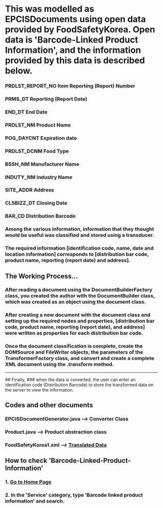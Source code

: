 # This was modelled as EPCISDocuments using open data provided by FoodSafetyKorea. Open data is 'Barcode-Linked Product Information', and the information provided by this data is described below.

### PRDLST_REPORT_NO 	  Item Reporting (Report) Number

### PRMS_DT Reporting 	(Report Date)

### END_DT			        End Date

### PRDLST_NM 		      Product Name

### POG_DAYCNT 		      Expiration date

### PRDLST_DCNM 		    Food Type

### BSSH_NM 		        Manufacturer Name

### INDUTY_NM 		      Industry Name

### SITE_ADDR 		      Address

### CLSBIZZ_DT 		      Closing Date

### BAR_CD 			        Distribution Barcode

### Among the various information, information that they thought would be useful was classified and stored using a transducer.

### The required information [identification code, name, date and location information] corresponds to [distribution bar code, product name, reporting (report date) and address].

## The Working Process...

### After reading a document using the DocumentBuilderFactory class, you created the author with the DocumentBuilder class, which was created as an object using the document class. 

### After creating a new document with the document class and setting up the required nodes and properties, [distribution bar code, product name, reporting (report date), and address] were written as properties for each distribution bar code.

### Once the document classification is complete, create the DOMSource and FileWriter objects, the parameters of the TransformerFactory class, and convert and create a complete XML document using the .transform method.

<hr/>
## Finally, 
### when the data is converted, the user can enter an identification code (Distribution Barcode) to store the transformed data on the server to view the information.

## Codes and other documents
### EPCISDocumentGenerator.java --> Converter Class

### Product.java --> Product abstraction class

### FoodSafetyKorea1.xml --> [Translated Data](http://210.93.116.66/epcis/GEODES/FoodSafetyKorea1.xml)

## How to check 'Barcode-Linked-Product-Information'

### 1. [Go to Home Page](https://www.foodsafetykorea.go.kr/api/datasetList.do)

### 2. In the 'Service' category, type 'Barcode linked product information' and search.
